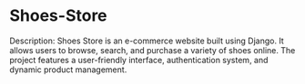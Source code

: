 # Shoes-Store
Description: Shoes Store is an e-commerce website built using Django. It allows users to browse, search, and purchase a variety of shoes online. The project features a user-friendly interface, authentication system, and dynamic product management.  
